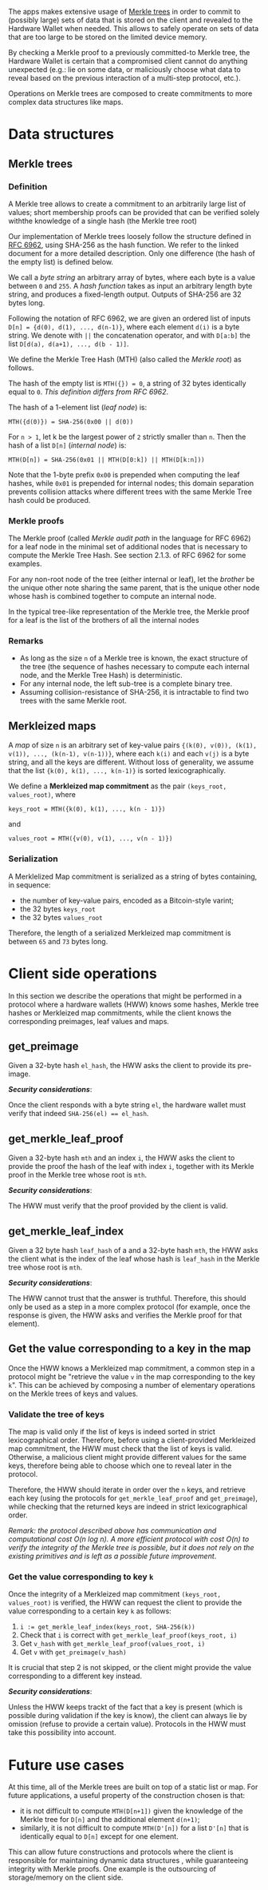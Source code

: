 
The apps makes extensive usage of [Merkle trees](https://en.wikipedia.org/wiki/Merkle_tree) in order to commit to (possibly large) sets of data that is stored on the client and revealed to the Hardware Wallet when needed. This allows to safely operate on sets of data that are too large to be stored on the limited device memory.

By checking a Merkle proof to a previously committed-to Merkle tree, the Hardware Wallet is certain that a compromised client cannot do anything unexpected (e.g.: lie on some data, or maliciously choose what data to reveal based on the previous interaction of a multi-step protocol, etc.).

Operations on Merkle trees are composed to create commitments to more complex data structures like maps.

# Data structures
## Merkle trees
### Definition

A Merkle tree allows to create a commitment to an arbitrarily large list of values; short membership proofs can be provided that can be verified solely withthe knowledge of a single hash (the Merkle tree root)

Our implementation of Merkle trees loosely follow the structure defined in [RFC 6962](https://www.rfc-editor.org/rfc/pdfrfc/rfc6962.txt.pdf), using SHA-256 as the hash function. We refer to the linked document for a more detailed description. Only one difference (the hash of the empty list) is defined below.

We call a *byte string* an arbitrary array of bytes, where each byte is a value between `0` and `255`. A *hash function* takes as input an arbitrary length byte string, and produces a fixed-length output. Outputs of SHA-256 are 32 bytes long.

Following the notation of RFC 6962, we are given an ordered list of inputs `D[n] = {d(0), d(1), ..., d(n-1)}`, where each element `d(i)` is a byte string. We denote with `||` the concatenation operator, and with `D[a:b]` the list `D[d(a), d(a+1), ..., d(b - 1)]`.

We define the Merkle Tree Hash (MTH) (also called the *Merkle root*) as follows. 

The hash of the empty list is `MTH({}) = 0`, a string of 32 bytes identically equal to `0`. *This definition differs from RFC 6962*.

The hash of a 1-element list (*leaf node*) is:

    MTH({d(0)}) = SHA-256(0x00 || d(0))

For `n > 1`, let k be the largest power of `2` strictly smaller than `n`. Then the hash of a list `D[n]` (*internal node*) is:

    MTH(D[n]) = SHA-256(0x01 || MTH(D[0:k]) || MTH(D[k:n]))

Note that the 1-byte prefix `0x00` is prepended when computing the leaf hashes, while `0x01` is prepended for internal nodes; this domain separation prevents collision attacks where different trees with the same Merkle Tree hash could be produced.

### Merkle proofs

The Merkle proof (called *Merkle audit path* in the language for RFC 6962) for a leaf node in the minimal set of additional nodes that is necessary to compute the Merkle Tree Hash. See section 2.1.3. of RFC 6962 for some examples.

For any non-root node of the tree (either internal or leaf), let the *brother* be the unique other note sharing the same parent, that is the unique other node whose hash is combined together to compute an internal node.

In the typical tree-like representation of the Merkle tree, the Merkle proof for a leaf is the list of the brothers of all the internal nodes

### Remarks

- As long as the size `n` of a Merkle tree is known, the exact structure of the tree (the sequence of hashes necessary to compute each internal node, and the Merkle Tree Hash) is deterministic.
- For any internal node, the left sub-tree is a complete binary tree.
- Assuming collision-resistance of SHA-256, it is intractable to find two trees with the same Merkle root.

<!-- TODO: Size and leaf index in Merkle proof; how we use Merkle proofs -->

## Merkleized maps

A *map* of size `n` is an arbitrary set of key-value pairs `{(k(0), v(0)), (k(1), v(1)), ..., (k(n-1), v(n-1))}`, where each `k(i)` and each `v(j)` is a byte string, and all the keys are different. Without loss of generality, we assume that the list `{k(0), k(1), ..., k(n-1)}` is sorted lexicographically.

We define a **Merkleized map commitment** as the pair `(keys_root, values_root)`, where

    keys_root = MTH({k(0), k(1), ..., k(n - 1)})

and

    values_root = MTH({v(0), v(1), ..., v(n - 1)})

### Serialization

A Merklelized Map commitment is serialized as a string of bytes containing, in sequence:
- the number of key-value pairs, encoded as a Bitcoin-style varint;
- the 32 bytes `keys_root`
- the 32 bytes `values_root`

Therefore, the length of a serialized Merkleized map commitment is between `65` and `73` bytes long.

# Client side operations

In this section we describe the operations that might be performed in a protocol where a hardware wallets (HWW) knows some hashes, Merkle tree hashes or Merkleized map commitments, while the client knows the corresponding preimages, leaf values and maps.

## get_preimage

Given a 32-byte hash `el_hash`, the HWW asks the client to provide its pre-image.

***Security considerations***:

Once the client responds with a byte string `el`, the hardware wallet must verify that indeed `SHA-256(el) == el_hash`.

## get_merkle_leaf_proof

Given a 32-byte hash `mth` and an index `i`, the HWW asks the client to provide the proof the hash of the leaf with index `i`, together with its Merkle proof in the Merkle tree whose root is `mth`.

***Security considerations***:

The HWW must verify that the proof provided by the client is valid.

## get_merkle_leaf_index

Given a 32 byte hash `leaf_hash` of a and a 32-byte hash `mth`, the HWW asks the client what is the index of the leaf whose hash is `leaf_hash` in the Merkle tree whose root is `mth`.

***Security considerations***:

The HWW cannot trust that the answer is truthful. Therefore, this should only be used as a step in a more complex protocol (for example, once the response is given, the HWW asks and verifies the Merkle proof for that element).

## Get the value corresponding to a key in the map

Once the HWW knows a Merkleized map commitment, a common step in a protocol might be "retrieve the value `v` in the map corresponding to the key `k`". This can be achieved by composing a number of elementary operations on the Merkle trees of keys and values.

### Validate the tree of keys

The map is valid only if the list of keys is indeed sorted in strict lexicographical order. Therefore, before using a client-provided Merkleized map commitment, the HWW must check that the list of keys is valid. Otherwise, a malicious client might provide different values for the same keys, therefore being able to choose which one to reveal later in the protocol.

Therefore, the HWW should iterate in order over the `n` keys, and retrieve each key (using the protocols for `get_merkle_leaf_proof` and `get_preimage`), while checking that the returned keys are indeed in strict lexicographical order.

*Remark: the protocol described above has communication and computational cost O(n log n). A more efficient protocol with cost O(n) to verify the integrity of the Merkle tree is possible, but it does not rely on the existing primitives and is left as a possible future improvement*.

### Get the value corresponding to key `k`

Once the integrity of a Merkleized map commitment `(keys_root, values_root)` is verified, the HWW can request the client to provide the value corresponding to a certain key `k` as follows:

1) `i := get_merkle_leaf_index(keys_root, SHA-256(k))`
2) Check that `i` is correct with `get_merkle_leaf_proof(keys_root, i)`
3) Get `v_hash` with `get_merkle_leaf_proof(values_root, i)`
4) Get `v` with `get_preimage(v_hash)`

It is crucial that step 2 is not skipped, or the client might provide the value corresponding to a different key instead.

***Security considerations***:

Unless the HWW keeps trackt of the fact that a key is present (which is possible during validation if the key is know), the client can always lie by omission (refuse to provide a certain value). Protocols in the HWW must take this possibility into account.

# Future use cases

At this time, all of the Merkle trees are built on top of a static list or map. For future applications, a useful property of the construction chosen is that:
-  it is not difficult to compute `MTH(D[n+1])` given the knowledge of the Merkle tree for `D[n]` and the additional element `d(n+1)`;
- similarly, it is not difficult to compute `MTH(D'[n])` for a list `D'[n]` that is identically equal to `D[n]` except for one element.

This can allow future constructions and protocols where the client is responsible for maintaining dynamic data structures , while guaranteeing integrity with Merkle proofs. One example is the outsourcing of storage/memory on the client side.

